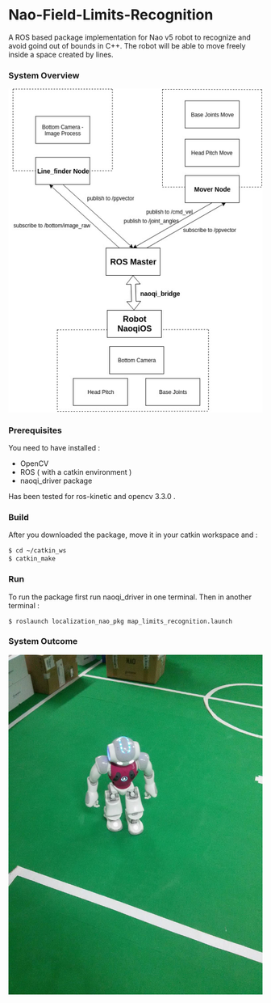 # Nao-Field-Limits-Recognition

A ROS based package implementation for Nao v5 robot to recognize and avoid goind out of bounds in C++.
The robot will be able to move freely inside a space created by lines.

### System Overview
![alt text](https://github.com/NekSfiris/Nao-Field-Limits-Recognition/blob/master/Images-Result/Diagrams-System%20Modelling/Untitled%20Diagram%20(2).jpg)

### Prerequisites

You need to have installed :
* OpenCV
* ROS ( with a catkin environment )
* naoqi_driver package

Has been tested for ros-kinetic and opencv 3.3.0 .

### Build

After you downloaded the package, move it in your catkin workspace and :
```
$ cd ~/catkin_ws
$ catkin_make
```

### Run

To run the package first run naoqi_driver in one terminal.
Then in another terminal : 
```
$ roslaunch localization_nao_pkg map_limits_recognition.launch
```
### System Outcome
![alt text](https://github.com/NekSfiris/Nao-Field-Limits-Recognition/blob/master/Images-Result/Nao-Movement/1.jpg)
